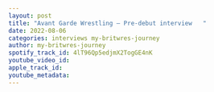 ```yaml
---
layout: post
title: "Avant Garde Wrestling – Pre-debut interview   "
date: 2022-08-06
categories: interviews my-britwres-journey
author: my-britwres-journey
spotify_track_id: 4lT96Qp5edjmX2TogGE4nK
youtube_video_id: 
apple_track_id: 
youtube_metadata: 
---
```


